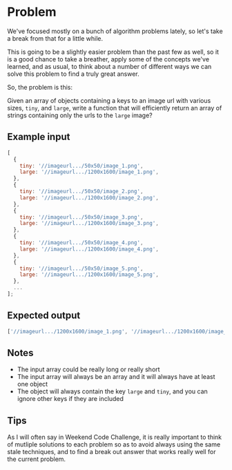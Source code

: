 # Problem

We've focused mostly on a bunch of algorithm problems lately, so let's take a break from that for a little while.

This is going to be a slightly easier problem than the past few as well, so it is a good chance to take a breather, apply some of the concepts we've learned, and as usual, to think about a number of different ways we can solve this problem to find a truly great answer.

So, the problem is this:

Given an array of objects containing a keys to an image url with various sizes, `tiny`, and `large`, write a function that will efficiently return an array of strings containing only the urls to the `large` image?

## Example input

```js
[
  {
    tiny: '//imageurl.../50x50/image_1.png',
    large: '//imageurl.../1200x1600/image_1.png',
  },
  {
    tiny: '//imageurl.../50x50/image_2.png',
    large: '//imageurl.../1200x1600/image_2.png',
  },
  {
    tiny: '//imageurl.../50x50/image_3.png',
    large: '//imageurl.../1200x1600/image_3.png',
  },
  {
    tiny: '//imageurl.../50x50/image_4.png',
    large: '//imageurl.../1200x1600/image_4.png',
  },
  {
    tiny: '//imageurl.../50x50/image_5.png',
    large: '//imageurl.../1200x1600/image_5.png',
  },
  ...
];
```

## Expected output

```js
['//imageurl.../1200x1600/image_1.png', '//imageurl.../1200x1600/image_2.png', ...];
```

## Notes

- The input array could be really long or really short
- The input array will always be an array and it will always have at least one object
- The object will always contain the key `large` and `tiny`, and you can ignore other keys if they are included

## Tips

As I will often say in Weekend Code Challenge, it is really important to think of mutliple solutions to each problem so as to avoid always using the same stale techniques, and to find a break out answer that works really well for the current problem.
